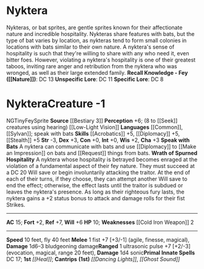 ﻿---
ac: '15'
alignment: NG
all_resistance: null
burrow_speed: null
charisma: '+3'
climb_speed: null
constitution: '+0'
creature_ability:
- Speak with Bats
- Wrath of Spurned Hospitality
creature_family: '[[DATABASE/monsterfamily/Sprite|Sprite]]'
description: 'Nykteras, or bat sprites, are gentle sprites known for their affectionate
  nature and incredible hospitality. Nykteras share features with bats, but the type
  of bat varies by location, as nykteras tend to form small colonies in locations
  with bats similar to their own nature. A nyktera''s sense of hospitality is such
  that they''re willing to share with any who need it, even bitter foes. However,
  violating a nyktera''s hospitality is one of their greatest taboos, inviting rare
  anger and retribution from the nyktera who was wronged, as well as their large extended
  family.<br/><br/><b><u>Recall Knowledge - Fey</u> ( [[DATABASE/skill/Nature|Nature]]
  )</b>: DC 13<br/><b><u>Unspecific Lore</u></b>: DC 11<br/><b><u>Specific Lore</u></b>:
  DC 8'
dexterity: '+3'
element: null
fly_speed: '40'
fortitude: '+2'
hardness: null
hp: '10'
id: '1321'
immunity: null
intelligence: '+0'
land_speed: '10'
language:
- '[[DATABASE/language/Common|Common]]'
- '[[DATABASE/language/Sylvan|Sylvan]] ; speak with bats'
level: '-1'
max_speed: '40'
name: Nyktera
perception: '+6'
rarity: Common
reflex: '+7'
resistance: null
rus_type_level: null
school: null
sense:
- (8 to [[DATABASE/action/Seek|Seek]] creatures using hearing) [[DATABASE/monsterability/Low-Light
  Vision|low-light vision]]
size: Tiny
skill:
- '[[DATABASE/skill/Acrobatics|Acrobatics]] +5'
- '[[DATABASE/skill/Diplomacy|Diplomacy]] +5'
- '[[DATABASE/skill/Stealth|Stealth]] +5'
source: '[[DATABASE/source/Bestiary 3|Bestiary 3]]'
speed:
- 10 feet
- fly 40 feet
spell:
- '[[DATABASE/spell/Dancing Lights|Dancing Lights]]'
- '[[DATABASE/spell/Ghost Sound|Ghost Sound]]'
- '[[DATABASE/spell/Heal|Heal]]'
strength: '-3'
strength_req: '-3'
strongest_save:
- Reflex
swim_speed: null
trait:
- '[[DATABASE/trait/Fey|Fey]]'
- '[[DATABASE/trait/Sprite|Sprite]]'
type: Creature
vision: Low-light vision
weakest_save:
- Fortitude
weakness:
- '[[DATABASE/equipment/Cold Iron Weapon|cold iron]] 2'
will: '+6'
wisdom: '+2'

---
# Nyktera

Nykteras, or bat sprites, are gentle sprites known for their affectionate nature and incredible hospitality. Nykteras share features with bats, but the type of bat varies by location, as nykteras tend to form small colonies in locations with bats similar to their own nature. A nyktera's sense of hospitality is such that they're willing to share with any who need it, even bitter foes. However, violating a nyktera's hospitality is one of their greatest taboos, inviting rare anger and retribution from the nyktera who was wronged, as well as their large extended family.
**Recall Knowledge - Fey ([[Nature]])**: DC 13
**Unspecific Lore**: DC 11
**Specific Lore**: DC 8

# Nyktera<span class="item-type">Creature -1</span>

<span class="trait-alignment item-trait">NG</span><span class="trait-size item-trait">Tiny</span><span class="item-trait">Fey</span><span class="item-trait">Sprite</span>
**Source** [[Bestiary 3]]
**Perception** +6; (8 to [[Seek]] creatures using hearing) [[Low-Light Vision]]
**Languages** [[Common]], [[Sylvan]]; speak with bats
**Skills** [[Acrobatics]] +5, [[Diplomacy]] +5, [[Stealth]] +5
**Str** -3, **Dex** +3, **Con** +0, **Int** +0, **Wis** +2, **Cha** +3
**Speak with Bats** A nyktera can communicate with bats and use [[Diplomacy]] to [[Make an Impression]] on bats and [[Request]] things from bats.
**Wrath of Spurned Hospitality** A nyktera whose hospitality is betrayed becomes enraged at the violation of a fundamental aspect of their fey nature. They must succeed at a DC 20 Will save or begin involuntarily attacking the traitor. At the end of each of their turns, if they choose, they can attempt another Will save to end the effect; otherwise, the effect lasts until the traitor is subdued or leaves the nyktera's presence. As long as their righteous fury lasts, the nyktera gains a +2 status bonus to attack and damage rolls for their fist Strikes.

---
**AC** 15; **Fort** +2, **Ref** +7, **Will** +6
**HP** 10; **Weaknesses** [[Cold Iron Weapon]] 2

---
**Speed** 10 feet, fly 40 feet
<span class="in-box-ability">**Melee** <span class="action-icon">1</span> fist +7 [+3/-1] (agile, finesse, magical), **Damage** 1d6–3 bludgeoning damage</span><span class="in-box-ability">**Ranged** <span class="action-icon">1</span> ultrasonic pulse +7 [+2/-3] (evocation, magical, range 20 feet), **Damage** 1d4 sonic</span>**Primal Innate Spells** DC 17; **1st** _[[Heal]]_; **Cantrips** **(1st)** _[[Dancing Lights]]_, _[[Ghost Sound]]_